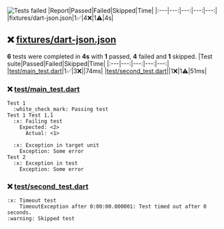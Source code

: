 ![Tests failed](https://img.shields.io/badge/tests-1%20passed%2C%204%20failed%2C%201%20skipped-critical)
|Report|Passed|Failed|Skipped|Time|
|:---|---:|---:|---:|---:|
|fixtures/dart-json.json|1:white_check_mark:|4:x:|1:warning:|4s|
## :x: <a id="user-content-r0" href="#r0">fixtures/dart-json.json</a>
**6** tests were completed in **4s** with **1** passed, **4** failed and **1** skipped.
|Test suite|Passed|Failed|Skipped|Time|
|:---|---:|---:|---:|---:|
|[test/main_test.dart](#r0s0)|1:white_check_mark:|3:x:||74ms|
|[test/second_test.dart](#r0s1)||1:x:|1:warning:|51ms|
### :x: <a id="user-content-r0s0" href="#r0s0">test/main_test.dart</a>
```
Test 1
  :white_check_mark: Passing test
Test 1 Test 1.1
  :x: Failing test
	Expected: <2>
	  Actual: <1>
	
  :x: Exception in target unit
	Exception: Some error
Test 2
  :x: Exception in test
	Exception: Some error
```
### :x: <a id="user-content-r0s1" href="#r0s1">test/second_test.dart</a>
```
:x: Timeout test
	TimeoutException after 0:00:00.000001: Test timed out after 0 seconds.
:warning: Skipped test
```
